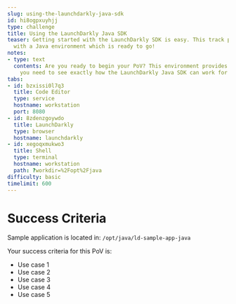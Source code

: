 ```yaml
---
slug: using-the-launchdarkly-java-sdk
id: hi8ogpxuyhjj
type: challenge
title: Using the LaunchDarkly Java SDK
teaser: Getting started with the LaunchDarkly SDK is easy. This track provides you
  with a Java environment which is ready to go!
notes:
- type: text
  contents: Are you ready to begin your PoV? This environment provides you with everything
    you need to see exactly how the LaunchDarkly Java SDK can work for you.
tabs:
- id: bzxissi0l7q3
  title: Code Editor
  type: service
  hostname: workstation
  port: 8080
- id: 8zdenzgoywdo
  title: LaunchDarkly
  type: browser
  hostname: launchdarkly
- id: xegoqxmukwo3
  title: Shell
  type: terminal
  hostname: workstation
  path: ?workdir=%2Fopt%2Fjava
difficulty: basic
timelimit: 600
---
```

# Success Criteria

Sample application is located in:
`/opt/java/ld-sample-app-java`

Your success criteria for this PoV is:
* Use case 1
* Use case 2
* Use case 3
* Use case 4
* Use case 5
